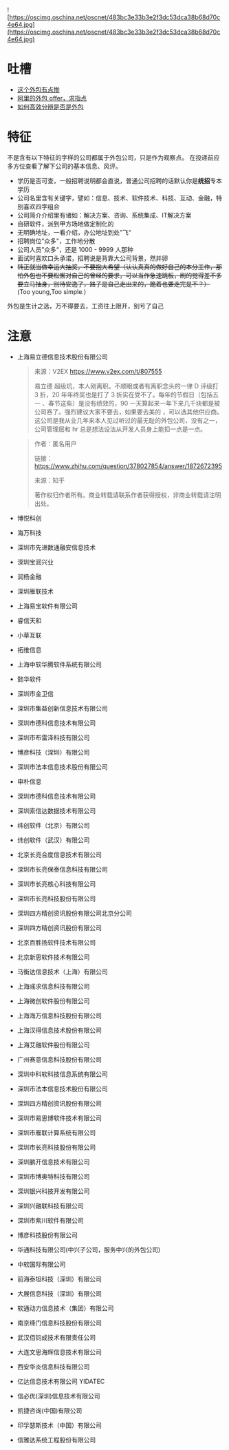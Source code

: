 ![https://oscimg.oschina.net/oscnet/483bc3e33b3e2f3dc53dca38b68d70c4e64.jpg](https://oscimg.oschina.net/oscnet/483bc3e33b3e2f3dc53dca38b68d70c4e64.jpg)

# 吐槽

- [这个外包有点惨](https://www.v2ex.com/t/539018?p=1)
- [阿里的外包 offer，求指点](https://www.v2ex.com/t/539099?p=1)
- [如何高效分辨是否是外包](https://www.v2ex.com/t/771928)

# 特征
不是含有以下特征的字样的公司都属于外包公司，只是作为观察点。
在投递前应多方位查看了解下公司的基本信息、风评。

- 学历是否可查，一般招聘说明都会直说，普通公司招聘的话默认你是**统招**专本学历
- 公司名里含有关键字，譬如：信息、技术、软件技术、科技、互动、金融，特别喜欢四字组合
- 公司简介介绍里有诸如：解决方案、咨询、系统集成、IT解决方案
- 自研软件，派到甲方场地做定制化的
- 无明确地址，一看介绍，办公地址到处”飞“
- 招聘岗位”众多"，工作地分散
- 公司人员”众多“，还是 1000 - 9999 人那种
- 面试时喜欢口头承诺，招聘说是背靠大公司背景，然并卵
- ~~转正就当做幸运大抽奖，不要抱大希望（认认真真的做好自己的本分工作，那怕外包也不要松懈对自己的曾经的要求，可以当作急速跳板，刷的觉得差不多要立马抽身，别待安逸了，路子是自己走出来的，跪着也要走完是不？）~~ (Too young,Too simple.)

外包是生计之选，万不得要去，工资往上限开，别亏了自己

# 注意

- 上海易立德信息技术股份有限公司
  > 来源：V2EX https://www.v2ex.com/t/807555
  > 
  > 易立德 超级坑，本人刚离职。不顺眼或者有离职念头的一律 D 评级打 3 折，20 年年终奖也是打了 3 折实在受不了。每年的节假日（包括五一 、春节这些）是没有绩效的，90 一天算起来一年下来几千块都是被公司吞了。强烈建议大家不要去，如果要去美的 ，可以选其他供应商。这公司是我从业几年来本人见过听过的最无耻的外包公司，没有之一，公司管理层和 hr 总是想法设法从开发人员身上能扣一点是一点。

  > 作者：匿名用户
  > 
  > 链接： https://www.zhihu.com/question/378027854/answer/1872672395
  > 
  > 来源：知乎
  > 
  > 著作权归作者所有。商业转载请联系作者获得授权，非商业转载请注明出处。
- 博悦科创
- 海万科技
- 深圳市先进数通融安信息技术
- 深圳宝润兴业
- 润杨金融
- 深圳雁联技术
- 上海易宝软件有限公司
- 睿信天和
- 小草互联
- 拓维信息
- 上海中软华腾软件系统有限公司
- 懿华软件
- 深圳市金卫信
- 深圳市集益创新信息技术有限公司
- 深圳市德科信息技术有限公司
- 深圳市布雷泽科技有限公司
- 博彦科技（深圳）有限公司
- 深圳市法本信息技术股份有限公司
- 申朴信息
- 深圳市德科信息技术有限公司
- 深圳索信达数据技术有限公司
- 纬创软件（北京）有限公司
- 纬创软件（武汉）有限公司
- 北京长亮合度信息技术有限公司
- 深圳市长亮保泰信息科技有限公司
- 深圳市长亮核心科技有限公司
- 深圳市长亮科技股份有限公司
- 深圳四方精创资讯股份有限公司北京分公司
- 深圳四方精创资讯股份有限公司
- 北京百胜扬软件技术有限公司
- 北京新思软件技术有限公司
- 马衡达信息技术（上海）有限公司
- 上海彧求信息科技有限公司
- 上海微创软件股份有限公司
- 上海海万信息科技股份有限公司
- 上海汉得信息技术股份有限公司
- 上海艾融软件股份有限公司
- 广州赛意信息科技股份有限公司
- 深圳中科软科技信息系统有限公司
- 深圳市法本信息技术股份有限公司
- 深圳四方精创资讯股份有限公司
- 深圳市易思博软件技术有限公司
- 深圳市雁联计算系统有限公司
- 深圳市长亮科技股份有限公司
- 深圳鹏开信息技术有限公司
- 深圳市博奥特科技有限公司
- 深圳银兴科技开发有限公司
- 深圳兴融联科技有限公司
- 深圳市紫川软件有限公司
- 博彦科技股份有限公司
- 华通科技有限公司(中兴子公司，服务中兴的外包公司)
- 中软国际有限公司
- 前海泰坦科技（深圳）有限公司
- 大展信息科技（深圳）有限公司
- 软通动力信息技术（集团）有限公司
- 南京绛门信息科技股份有限公司
- 武汉佰钧成技术有限责任公司
- 大连文思海辉信息技术有限公司
- 西安华炎信息科技有限公司
- 亿达信息技术有限公司 YIDATEC
- 信必优(深圳)信息技术有限公司
- 凯捷咨询(中国)有限公司
- 印孚瑟斯技术（中国）有限公司
- 信雅达系统工程股份有限公司
